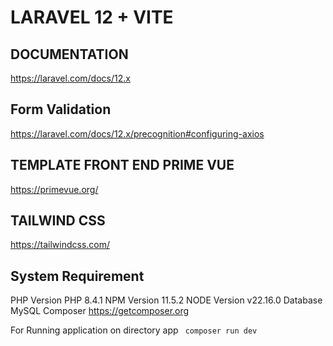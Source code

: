 # LARAVEL 12 + VITE

## DOCUMENTATION

https://laravel.com/docs/12.x

## Form Validation

https://laravel.com/docs/12.x/precognition#configuring-axios

## TEMPLATE FRONT END PRIME VUE

https://primevue.org/

## TAILWIND CSS

https://tailwindcss.com/

## System Requirement

PHP Version PHP 8.4.1
NPM Version 11.5.2
NODE Version v22.16.0
Database MySQL
Composer https://getcomposer.org

For Running application on directory app
` composer run dev`
